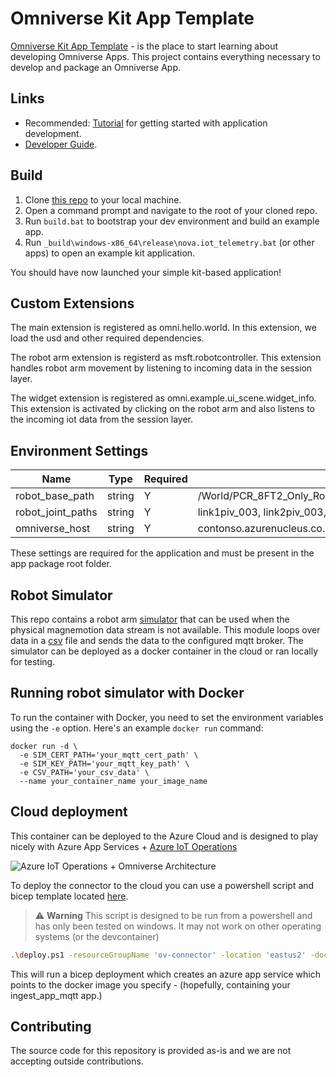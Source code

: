 # Omniverse Kit App Template
 
[Omniverse Kit App Template](https://github.com/NVIDIA-Omniverse/kit-app-template) - is the place to start learning about developing Omniverse Apps.
This project contains everything necessary to develop and package an Omniverse App.
 
## Links
 
* Recommended: [Tutorial](https://docs.omniverse.nvidia.com/kit/docs/kit-app-template) for
getting started with application development.
* [Developer Guide](https://docs.omniverse.nvidia.com/dev-guide/latest/index.html).
 
## Build
 
1. Clone [this repo](https://github.com/NVIDIA-Omniverse/kit-app-template) to your local machine.
2. Open a command prompt and navigate to the root of your cloned repo.
3. Run `build.bat` to bootstrap your dev environment and build an example app.
4. Run `_build\windows-x86_64\release\nova.iot_telemetry.bat` (or other apps) to open an example kit application.
 
You should have now launched your simple kit-based application!
 
## Custom Extensions
The main extension is registered as omni.hello.world. In this extension, we load the usd and other required dependencies.
 
The robot arm extension is registerd as msft.robotcontroller. This extension handles robot arm movement by listening to incoming data in the session layer.
 
The widget extension is registered as omni.example.ui_scene.widget_info. This extension is activated by clicking on the robot arm and also listens to the incoming iot data from the session layer.
 
## Environment Settings
Name | Type | Required | Example
--- | --- | --- | --- |
robot_base_path | string | Y | /World/PCR_8FT2_Only_Robot/khi_rs007n_vac_UNIT1/world_003/base_link_003 |
robot_joint_paths | string | Y | link1piv_003, link2piv_003, link3piv_003 |
omniverse_host | string | Y | contonso.azurenucleus.co.uk |

These settings are required for the application and must be present in the app package root folder.
 
## Robot Simulator
 
This repo contains a robot arm [simulator](./source/mqtt_sim/) that can be used when the physical magnemotion data stream is not available. This module loops over data in a [csv](./source/mqtt_sim/pos.csv) file and sends the data to the configured mqtt broker. The simulator can be deployed as a docker container in the cloud or ran locally for testing.
 
## Running robot simulator with Docker
 
To run the container with Docker, you need to set the environment variables using the `-e` option. Here's an example `docker run` command:
 
```shell
docker run -d \
  -e SIM_CERT_PATH='your_mqtt_cert_path' \
  -e SIM_KEY_PATH='your_mqtt_key_path' \
  -e CSV_PATH='your_csv_data' \
  --name your_container_name your_image_name
  ```
 
## Cloud deployment
 
This container can be deployed to the Azure Cloud and is designed to play nicely with Azure App Services + [Azure IoT Operations](https://learn.microsoft.com/en-us/azure/iot-operations/get-started/overview-iot-operations)
 
![Azure IoT Operations + Omniverse Architecture](./content/docs/azure-iot-operations-ov-spike.png)
 
To deploy the connector to the cloud you can use a powershell script and bicep template located [here](./source/mqtt_sim/cloud/deploy.ps1).
 
> ⚠️ **Warning** This script is designed to be run from a powershell and has only been tested on windows. It may not work on other operating systems (or the devcontainer)
 
 
```bash
.\deploy.ps1 -resourceGroupName 'ov-connector' -location 'eastus2' -dockerImageName 'acrsimplant.azurecr.io/mag_mqtt_sim:1.0.4' -sim_cert_path 'your-cert-path' -sim_key_path 'your-key-path' -csv_path 'your-csv-path' -docker_registry_password  'YourAcrPassword'  -docker_registry_server_url 'acrsimplant.azurecr.io' -docker_registry_username 'acrsimplant'
```
 
This will run a bicep deployment which creates an azure app service which points to the docker image you specify - (hopefully, containing your ingest_app_mqtt app.)
 
## Contributing
The source code for this repository is provided as-is and we are not accepting outside contributions.